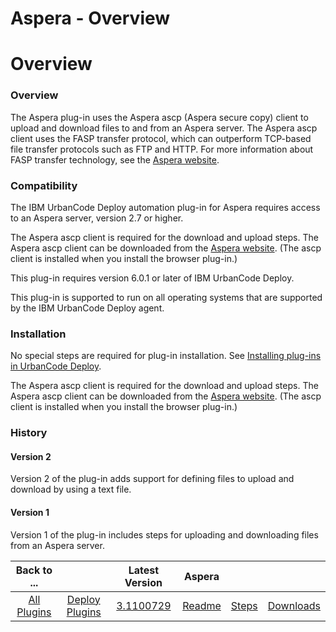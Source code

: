 
Aspera - Overview
=================

# Overview


### Overview




The Aspera plug-in uses the Aspera ascp (Aspera secure copy) client to upload and download files to and from an Aspera server. The Aspera ascp client uses the FASP transfer protocol, which can outperform TCP-based file transfer protocols such as FTP and HTTP. For more information about FASP transfer technology, see the [Aspera website](http://asperasoft.com/technology/transport/fasp/).

### Compatibility

The IBM UrbanCode Deploy automation plug-in for Aspera requires access to an Aspera server, version 2.7 or higher.

The Aspera ascp client is required for the download and upload steps. The Aspera ascp client can be downloaded from the [Aspera website](http://downloads.asperasoft.com/en/downloads/8?list). (The ascp client is installed when you install the browser plug-in.)

This plug-in requires version 6.0.1 or later of IBM UrbanCode Deploy.

This plug-in is supported to run on all operating systems that are supported by the IBM UrbanCode Deploy agent.

### Installation

No special steps are required for plug-in installation. See [Installing plug-ins in UrbanCode Deploy](https://www.urbancode.com/resource/installing-plug-ins-in-urbancode-products/ "Installing plug-ins in UrbanCode Deploy").

The Aspera ascp client is required for the download and upload steps. The Aspera ascp client can be downloaded from the [Aspera website](http://downloads.asperasoft.com/en/downloads/8?list). (The ascp client is installed when you install the browser plug-in.)

### History

#### Version 2

Version 2 of the plug-in adds support for defining files to upload and download by using a text file.

#### Version 1

Version 1 of the plug-in includes steps for uploading and downloading files from an Aspera server.


|Back to ...||Latest Version|Aspera |||
| :---: | :---: | :---: | :---: | :---: | :---: |
|[All Plugins](../../index.md)|[Deploy Plugins](../README.md)|[3.1100729](https://raw.githubusercontent.com/UrbanCode/IBM-UCD-PLUGINS/main/files/aspera/aspera-3.1100729.zip)|[Readme](README.md)|[Steps](steps.md)|[Downloads](downloads.md)|
